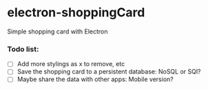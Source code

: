 # electron-shoppingCard
Simple shopping card with Electron

### Todo list:
- [ ] Add more stylings as x to remove, etc
- [ ] Save the shopping card to a persistent database: NoSQL or SQl?   
- [ ] Maybe share the data with other apps: Mobile version? 
